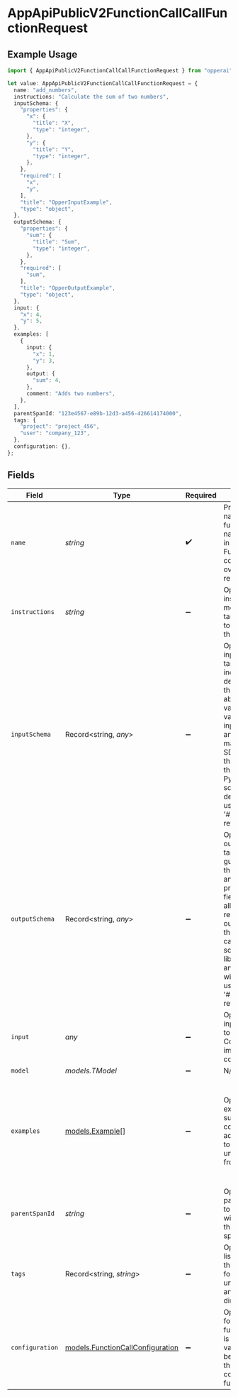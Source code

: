 # AppApiPublicV2FunctionCallCallFunctionRequest

## Example Usage

```typescript
import { AppApiPublicV2FunctionCallCallFunctionRequest } from "opperai";

let value: AppApiPublicV2FunctionCallCallFunctionRequest = {
  name: "add_numbers",
  instructions: "Calculate the sum of two numbers",
  inputSchema: {
    "properties": {
      "x": {
        "title": "X",
        "type": "integer",
      },
      "y": {
        "title": "Y",
        "type": "integer",
      },
    },
    "required": [
      "x",
      "y",
    ],
    "title": "OpperInputExample",
    "type": "object",
  },
  outputSchema: {
    "properties": {
      "sum": {
        "title": "Sum",
        "type": "integer",
      },
    },
    "required": [
      "sum",
    ],
    "title": "OpperOutputExample",
    "type": "object",
  },
  input: {
    "x": 4,
    "y": 5,
  },
  examples: [
    {
      input: {
        "x": 1,
        "y": 3,
      },
      output: {
        "sum": 4,
      },
      comment: "Adds two numbers",
    },
  ],
  parentSpanId: "123e4567-e89b-12d3-a456-426614174000",
  tags: {
    "project": "project_456",
    "user": "company_123",
  },
  configuration: {},
};
```

## Fields

| Field                                                                                                                                                                                                                                                                                                                                                                                                              | Type                                                                                                                                                                                                                                                                                                                                                                                                               | Required                                                                                                                                                                                                                                                                                                                                                                                                           | Description                                                                                                                                                                                                                                                                                                                                                                                                        | Example                                                                                                                                                                                                                                                                                                                                                                                                            |
| ------------------------------------------------------------------------------------------------------------------------------------------------------------------------------------------------------------------------------------------------------------------------------------------------------------------------------------------------------------------------------------------------------------------ | ------------------------------------------------------------------------------------------------------------------------------------------------------------------------------------------------------------------------------------------------------------------------------------------------------------------------------------------------------------------------------------------------------------------ | ------------------------------------------------------------------------------------------------------------------------------------------------------------------------------------------------------------------------------------------------------------------------------------------------------------------------------------------------------------------------------------------------------------------ | ------------------------------------------------------------------------------------------------------------------------------------------------------------------------------------------------------------------------------------------------------------------------------------------------------------------------------------------------------------------------------------------------------------------ | ------------------------------------------------------------------------------------------------------------------------------------------------------------------------------------------------------------------------------------------------------------------------------------------------------------------------------------------------------------------------------------------------------------------ |
| `name`                                                                                                                                                                                                                                                                                                                                                                                                             | *string*                                                                                                                                                                                                                                                                                                                                                                                                           | :heavy_check_mark:                                                                                                                                                                                                                                                                                                                                                                                                 | Provide a unique name of the task. A function with this name will be created in the project. Functions configuration is overridden by the request parameters.                                                                                                                                                                                                                                                      | add_numbers                                                                                                                                                                                                                                                                                                                                                                                                        |
| `instructions`                                                                                                                                                                                                                                                                                                                                                                                                     | *string*                                                                                                                                                                                                                                                                                                                                                                                                           | :heavy_minus_sign:                                                                                                                                                                                                                                                                                                                                                                                                 | Optionally provide an instruction for the model to complete the task. Recommended to be concise and to the point                                                                                                                                                                                                                                                                                                   | Calculate the sum of two numbers                                                                                                                                                                                                                                                                                                                                                                                   |
| `inputSchema`                                                                                                                                                                                                                                                                                                                                                                                                      | Record<string, *any*>                                                                                                                                                                                                                                                                                                                                                                                              | :heavy_minus_sign:                                                                                                                                                                                                                                                                                                                                                                                                 | Optionally provide an input schema for the task. Can preferably include field descriptions to allow the model to reason about the input variables. Schema is validated against the input data and issues an error if it does not match. With the Opper SDKs you can define these schemas through libraries like Pydantic and Zod. For schemas with definitions, prefer using '$defs' and '#/$defs/...' references. | {<br/>"properties": {<br/>"x": {<br/>"title": "X",<br/>"type": "integer"<br/>},<br/>"y": {<br/>"title": "Y",<br/>"type": "integer"<br/>}<br/>},<br/>"required": [<br/>"x",<br/>"y"<br/>],<br/>"title": "OpperInputExample",<br/>"type": "object"<br/>}                                                                                                                                                             |
| `outputSchema`                                                                                                                                                                                                                                                                                                                                                                                                     | Record<string, *any*>                                                                                                                                                                                                                                                                                                                                                                                              | :heavy_minus_sign:                                                                                                                                                                                                                                                                                                                                                                                                 | Optionally provide an output schema for the task. Response is guaranteed to match the schema or throw an error. Can preferably include field descriptions to allow the model to reason about the output variables. With the Opper SDKs you can define these schemas through libraries like Pydantic and Zod. For schemas with definitions, prefer using '$defs' and '#/$defs/...' references.                      | {<br/>"properties": {<br/>"sum": {<br/>"title": "Sum",<br/>"type": "integer"<br/>}<br/>},<br/>"required": [<br/>"sum"<br/>],<br/>"title": "OpperOutputExample",<br/>"type": "object"<br/>}                                                                                                                                                                                                                         |
| `input`                                                                                                                                                                                                                                                                                                                                                                                                            | *any*                                                                                                                                                                                                                                                                                                                                                                                                              | :heavy_minus_sign:                                                                                                                                                                                                                                                                                                                                                                                                 | Optionally provide input data as context to complete the task. Could be a text, image, audio or a combination of these.                                                                                                                                                                                                                                                                                            | {<br/>"x": 4,<br/>"y": 5<br/>}                                                                                                                                                                                                                                                                                                                                                                                     |
| `model`                                                                                                                                                                                                                                                                                                                                                                                                            | *models.TModel*                                                                                                                                                                                                                                                                                                                                                                                                    | :heavy_minus_sign:                                                                                                                                                                                                                                                                                                                                                                                                 | N/A                                                                                                                                                                                                                                                                                                                                                                                                                |                                                                                                                                                                                                                                                                                                                                                                                                                    |
| `examples`                                                                                                                                                                                                                                                                                                                                                                                                         | [models.Example](../models/example.md)[]                                                                                                                                                                                                                                                                                                                                                                           | :heavy_minus_sign:                                                                                                                                                                                                                                                                                                                                                                                                 | Optionally provide examples of successful task completions. Will be added to the prompt to help the model understand the task from examples.                                                                                                                                                                                                                                                                       | [<br/>{<br/>"comment": "Adds two numbers",<br/>"input": {<br/>"x": 1,<br/>"y": 3<br/>},<br/>"output": {<br/>"sum": 4<br/>}<br/>}<br/>]                                                                                                                                                                                                                                                                             |
| `parentSpanId`                                                                                                                                                                                                                                                                                                                                                                                                     | *string*                                                                                                                                                                                                                                                                                                                                                                                                           | :heavy_minus_sign:                                                                                                                                                                                                                                                                                                                                                                                                 | Optionally provide the parent span ID to add to the call event. This will automatically tie the call to a parent span in the UI.                                                                                                                                                                                                                                                                                   | 123e4567-e89b-12d3-a456-426614174000                                                                                                                                                                                                                                                                                                                                                                               |
| `tags`                                                                                                                                                                                                                                                                                                                                                                                                             | Record<string, *string*>                                                                                                                                                                                                                                                                                                                                                                                           | :heavy_minus_sign:                                                                                                                                                                                                                                                                                                                                                                                                 | Optionally provide a list of tags to add to the call event. Useful for being able to understand aggregate analytics on some dimension.                                                                                                                                                                                                                                                                             | {<br/>"project": "project_456",<br/>"user": "company_123"<br/>}                                                                                                                                                                                                                                                                                                                                                    |
| `configuration`                                                                                                                                                                                                                                                                                                                                                                                                    | [models.FunctionCallConfiguration](../models/functioncallconfiguration.md)                                                                                                                                                                                                                                                                                                                                         | :heavy_minus_sign:                                                                                                                                                                                                                                                                                                                                                                                                 | Optional configuration for the function.Configuration is a dictionary of key-value pairs that can be used to override the default configuration for the function.                                                                                                                                                                                                                                                  | {<br/>"beta.evaluation.enabled": true,<br/>"invocation.cache.ttl": 0,<br/>"invocation.few_shot.count": 0,<br/>"invocation.structured_generation.max_attempts": 5<br/>}                                                                                                                                                                                                                                             |